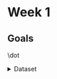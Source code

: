 # Week 1

## Goals
\dot 

<details>
<summary>Dataset</summary>
 <p>Content 1 
  
   Content 1
   Content 1 
   Content 1</p>
</details>
